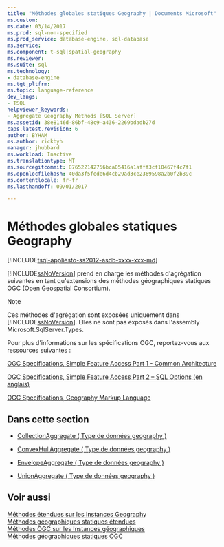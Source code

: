 ```yaml
---
title: "Méthodes globales statiques Geography | Documents Microsoft"
ms.custom: 
ms.date: 03/14/2017
ms.prod: sql-non-specified
ms.prod_service: database-engine, sql-database
ms.service: 
ms.component: t-sql|spatial-geography
ms.reviewer: 
ms.suite: sql
ms.technology:
- database-engine
ms.tgt_pltfrm: 
ms.topic: language-reference
dev_langs:
- TSQL
helpviewer_keywords:
- Aggregate Geography Methods [SQL Server]
ms.assetid: 38e8146d-86bf-48c9-a436-2269bdadb27d
caps.latest.revision: 6
author: BYHAM
ms.author: rickbyh
manager: jhubbard
ms.workload: Inactive
ms.translationtype: MT
ms.sourcegitcommit: 876522142756bca05416a1afff3cf10467f4c7f1
ms.openlocfilehash: 40da3f5fede6d4cb29ad3ce2369598a2b0f2b89c
ms.contentlocale: fr-fr
ms.lasthandoff: 09/01/2017

---
```

# <a name="static-aggregate-geography-methods"></a>Méthodes globales statiques Geography
[!INCLUDE[tsql-appliesto-ss2012-asdb-xxxx-xxx-md](../../includes/tsql-appliesto-ss2012-asdb-xxxx-xxx-md.md)]

  [!INCLUDE[ssNoVersion](../../includes/ssnoversion-md.md)] prend en charge les méthodes d'agrégation suivantes en tant qu'extensions des méthodes géographiques statiques OGC (Open Geospatial Consortium).  
  
> [!NOTE]  
>  Ces méthodes d'agrégation sont exposées uniquement dans [!INCLUDE[ssNoVersion](../../includes/ssnoversion-md.md)]. Elles ne sont pas exposés dans l'assembly Microsoft.SqlServer.Types.  
  
 Pour plus d'informations sur les spécifications OGC, reportez-vous aux ressources suivantes :  
  
 [OGC Specifications, Simple Feature Access Part 1 - Common Architecture](http://go.microsoft.com/fwlink/?LinkId=93627)  
  
 [OGC Specifications, Simple Feature Access Part 2 – SQL Options (en anglais)](http://go.microsoft.com/fwlink/?LinkId=93628)  
  
 [OGC Specifications, Geography Markup Language](http://go.microsoft.com/fwlink/?LinkId=93629)  
  
## <a name="in-this-section"></a>Dans cette section  
  
-   [CollectionAggregate &#40; Type de données geography &#41;](../../t-sql/spatial-geography/collectionaggregate-geography-data-type.md)  
  
-   [ConvexHullAggregate &#40; Type de données geography &#41;](../../t-sql/spatial-geography/convexhullaggregate-geography-data-type.md)  
  
-   [EnvelopeAggregate &#40; Type de données geography &#41;](../../t-sql/spatial-geography/envelopeaggregate-geography-data-type.md)  
  
-   [UnionAggregate &#40; Type de données geography &#41;](../../t-sql/spatial-geography/unionaggregate-geography-data-type.md)  
  
## <a name="see-also"></a>Voir aussi  
 [Méthodes étendues sur les Instances Geography](../../t-sql/spatial-geography/extended-methods-on-geography-instances.md)   
 [Méthodes géographiques statiques étendues](../../t-sql/spatial-geography/extended-static-geography-methods.md)   
 [Méthodes OGC sur les Instances géographiques](../../t-sql/spatial-geography/ogc-methods-on-geography-instances.md)   
 [Méthodes géographiques statiques OGC](../../t-sql/spatial-geography/ogc-static-geography-methods.md)  
  
  

